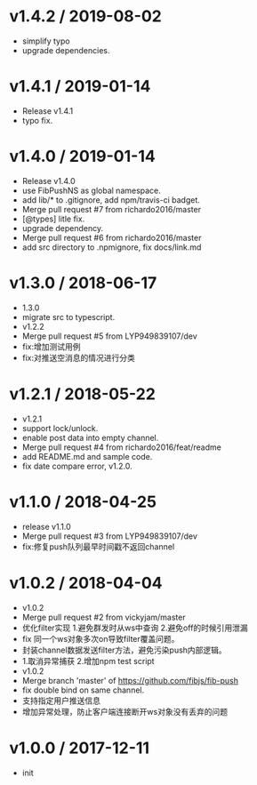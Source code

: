 
v1.4.2 / 2019-08-02
==================

  * simplify typo
  * upgrade dependencies.

v1.4.1 / 2019-01-14
===================

  * Release v1.4.1
  * typo fix.

v1.4.0 / 2019-01-14
===================

  * Release v1.4.0
  * use FibPushNS as global namespace.
  * add lib/* to .gitignore, add npm/travis-ci badget.
  * Merge pull request #7 from richardo2016/master
  * [@types] litle fix.
  * upgrade dependency.
  * Merge pull request #6 from richardo2016/master
  * add src directory to .npmignore, fix docs/link.md

v1.3.0 / 2018-06-17
===================

  * 1.3.0
  * migrate src to typescript.
  * v1.2.2
  * Merge pull request #5 from LYP949839107/dev
  * fix:增加测试用例
  * fix:对推送空消息的情况进行分类

v1.2.1 / 2018-05-22
===================

  * v1.2.1
  * support lock/unlock.
  * enable post data into empty channel.
  * Merge pull request #4 from richardo2016/feat/readme
  * add README.md and sample code.
  * fix date compare error, v1.2.0.

v1.1.0 / 2018-04-25
===================

  * release v1.1.0
  * Merge pull request #3 from LYP949839107/dev
  * fix:修复push队列最早时间戳不返回channel

v1.0.2 / 2018-04-04
===================

  * v1.0.2
  * Merge pull request #2 from vickyjam/master
  * 优化filter实现 1.避免群发时从ws中查询 2.避免off的时候引用泄漏
  * fix 同一个ws对象多次on导致filter覆盖问题。
  * 封装channel数据发送filter方法，避免污染push内部逻辑。
  * 1.取消异常捕获 2.增加npm test script
  * v1.0.2
  * Merge branch 'master' of https://github.com/fibjs/fib-push
  * fix double bind on same channel.
  * 支持指定用户推送信息
  * 增加异常处理，防止客户端连接断开ws对象没有丢弃的问题

v1.0.0 / 2017-12-11
===================

  * init

